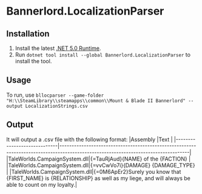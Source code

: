 # Bannerlord.LocalizationParser

## Installation
1. Install the latest [.NET 5.0 Runtime](https://dotnet.microsoft.com/download/dotnet/5.0/runtime).
2. Run `dotnet tool install --global Bannerlord.LocalizationParser` to install the tool.

## Usage
To run, use `bllocparser --game-folder "H:\\SteamLibrary\\steamapps\\common\\Mount & Blade II Bannerlord" --output LocalizationStrings.csv`

## Output
It will output a .csv file with the following format:
|Assembly                     |Text                                                                                                                               |
|-----------------------------|-----------------------------------------------------------------------------------------------------------------------------------|
|TaleWorlds.CampaignSystem.dll|{=TauRjAud}{NAME} of the {FACTION}                                                                                                 |
|TaleWorlds.CampaignSystem.dll|{=vvCwVo7i}{DAMAGE} {DAMAGE_TYPE}                                                                                                  |
|TaleWorlds.CampaignSystem.dll|{=0M6ApEr2}Surely you know that {FIRST_NAME} is {RELATIONSHIP} as well as my liege, and will always be able to count on my loyalty.|
